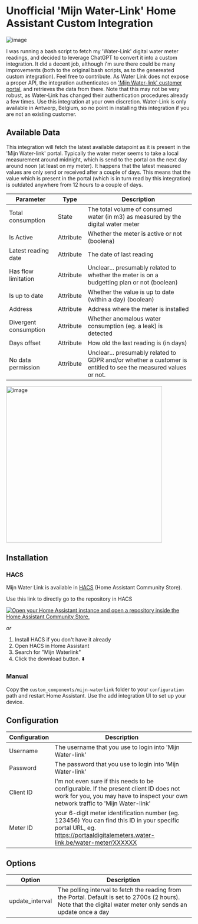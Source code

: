 # Unofficial 'Mijn Water-Link' Home Assistant Custom Integration

![image](https://github.com/user-attachments/assets/69820796-f96d-44e2-b0c4-0dbd94a06e34)


I was running a bash script to fetch my 'Water-Link' digital water meter readings, and decided to leverage ChatGPT to convert it into a custom integration. It did a decent job, although i'm sure there could be many improvements (both to the original bash scripts, as to the genereated custom integration). Feel free to contribute.
As Water Link does not expose a proper API, the integration authenticates on ['Mijn Water-link' customer portal](https://portaaldigitalemeters.water-link.be/), and retrieves the data from there. Note that this may not be very robust, as Water-Link has changed their authentication procedures already a few times. Use this integration at your own discretion.
Water-Link is only available in Antwerp, Belgium, so no point in installing this integration if you are not an existing customer.

## Available Data

This integration will fetch the latest available datapoint as it is present in the 'Mijn Water-link' portal. Typically the water meter seems to take a local measurement around midnight, which is send to the portal on the next day around noon (at least on my meter). It happens that the latest measured values are only send or received after a couple of days. This means that the value which is present in the portal (which is in turn read by this integration) is outdated anywhere from 12 hours to a couple of days. 

|Parameter | Type | Description  |
|--|--|--|
| Total consumption | State | The total volume of consumed water (in m3) as measured by the digital water meter |
| Is Active | Attribute | Whether the meter is active or not (boolena) |
| Latest reading date | Attribute | The date of last reading |
| Has flow limitation | Attribute | Unclear... presumably related to whether the meter is on a budgetting plan or not (boolean) |
| Is up to date | Attribute | Whether the value is up to date (within a day) (boolean)|
| Address | Attribute | Address where the meter is installed |
| Divergent consumption | Attribute | Whether anomalous water consumption (eg. a leak) is detected |
| Days offset | Attribute | How old the last reading is (in days) |
| No data permission | Attribute  | Unclear... presumably related to GDPR and/or whether a customer is entitled to see the measured values or not. |

<img width="423"  alt="image" src="https://github.com/user-attachments/assets/12dd6742-10ff-4019-830a-86bae2829834" />


## Installation

### HACS

Mijn Water Link is available in [HACS](https://hacs.xyz/) (Home Assistant Community Store).

Use this link to directly go to the repository in HACS

[![Open your Home Assistant instance and open a repository inside the Home Assistant Community Store.](https://my.home-assistant.io/badges/hacs_repository.svg)](https://my.home-assistant.io/redirect/hacs_repository/?owner=zheffie&repository=mijn_waterlink)

_or_

1. Install HACS if you don't have it already
2. Open HACS in Home Assistant
3. Search for "Mijn Waterlink"
4. Click the download button. ⬇️


### Manual
Copy the `custom_components/mijn-waterlink` folder to your `configuration` path and restart Home Assistant. Use the add integration UI to set up your device.

## Configuration
|Configuration | Description  |
|--|--|
| Username | The username that you use to login into 'Mijn Water-link' |
| Password| The password that you use to login into 'Mijn Water-link'  |
| Client ID| I'm not even sure if this needs to be configurable. If the present client ID does not work for you, you may have to inspect your own network traffic to 'Mijn Water-link' |
| Meter ID| your 6-digit meter identification number (eg. 123456) You can find this ID in your specific portal URL, eg. https://portaaldigitalemeters.water-link.be/water-meter/XXXXXX|

## Options
|Option| Description  |
|--|--|
| update_interval | The polling interval to fetch the reading from the Portal. Default is set to 2700s (2 hours). Note that the digital water meter only sends an update once a day |

